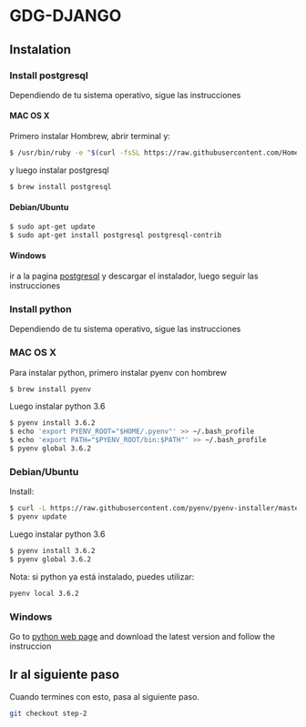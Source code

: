 # GDG-DJANGO

## Instalation

### Install postgresql

Dependiendo de tu sistema operativo, sigue las instrucciones

#### MAC OS X
Primero instalar Hombrew, abrir terminal y:

```bash
$ /usr/bin/ruby -e "$(curl -fsSL https://raw.githubusercontent.com/Homebrew/install/master/install)"
```

y luego instalar postgresql

```bash
$ brew install postgresql
```

#### Debian/Ubuntu

```bash
$ sudo apt-get update
$ sudo apt-get install postgresql postgresql-contrib
```

#### Windows

ir a la pagina [postgresql](https://www.postgresql.org/download/windows/) y descargar el instalador, luego seguir las instrucciones

### Install python

Dependiendo de tu sistema operativo, sigue las instrucciones

### MAC OS X
Para instalar python, primero instalar pyenv con hombrew

```bash
$ brew install pyenv
```

Luego instalar python 3.6
```bash
$ pyenv install 3.6.2
$ echo 'export PYENV_ROOT="$HOME/.pyenv"' >> ~/.bash_profile
$ echo 'export PATH="$PYENV_ROOT/bin:$PATH"' >> ~/.bash_profile
$ pyenv global 3.6.2
```

### Debian/Ubuntu

Install:

```bash
$ curl -L https://raw.githubusercontent.com/pyenv/pyenv-installer/master/bin/pyenv-installer | bash
$ pyenv update
```

Luego instalar python 3.6
```bash
$ pyenv install 3.6.2
$ pyenv global 3.6.2
```

Nota: si python ya está instalado, puedes utilizar:
```bash
pyenv local 3.6.2
```


### Windows
Go to [python web page](https://www.python.org/) and download the latest version and follow the instruccion


## Ir al siguiente paso
Cuando termines con esto, pasa al siguiente paso.
```bash
git checkout step-2
```
